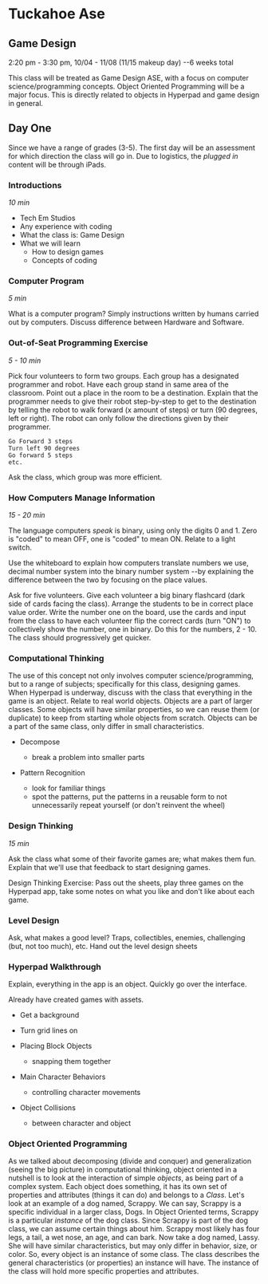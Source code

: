 # Tuckahoe Ase  

## Game Design  


2:20 pm - 3:30 pm, 10/04 - 11/08 (11/15 makeup day) --6 weeks total  

This class will be treated as Game Design ASE, with a focus on computer science/programming concepts. Object Oriented Programming will be a major focus. This is directly related to objects in Hyperpad and game design in general.  

## Day One  

Since we have a range of grades (3-5). The first day will be an assessment for which direction the class will go in. Due to logistics, the *plugged in* content will be through iPads.  

### Introductions  
*10 min*  
* Tech Em Studios   
* Any experience with coding  
* What the class is: Game Design
* What we will learn  
  - How to design games  
  - Concepts of coding  

### Computer Program  

*5 min*  

What is a computer program? Simply instructions written by humans carried out by computers. Discuss difference between Hardware and Software.  

### Out-of-Seat Programming Exercise  

*5 - 10 min*

Pick four volunteers to form two groups. Each group has a designated programmer and robot. Have each group stand in same area of the classroom. Point out a place in the room to be a destination. Explain that the programmer needs to give their robot step-by-step to get to the destination by telling the robot to walk forward (x amount of steps) or turn (90 degrees, left or right). The robot can only follow the directions given by their programmer.  

```  
Go Forward 3 steps  
Turn left 90 degrees
Go forward 5 steps  
etc.  
```  

Ask the class, which group was more efficient.  

### How Computers Manage Information   

*15 - 20 min*  

The language computers *speak* is binary, using only the digits 0 and 1. Zero is "coded" to mean OFF, one is "coded" to mean ON. Relate to a light switch.

Use the whiteboard to explain how computers translate numbers we use, decimal number system into the binary number system --by explaining the difference between the two by focusing on the place values.  

Ask for five volunteers. Give each volunteer a big binary flashcard (dark side of cards facing the class). Arrange the students to be in correct place value order. Write the number one on the board, use the cards and input from the class to have each volunteer flip the correct cards (turn "ON") to collectively show the number, one in binary. Do this for the numbers, 2 - 10. The class should progressively get quicker.  

### Computational Thinking  

The use of this concept not only involves computer science/programming, but to a range of subjects; specifically for this class, designing games. When Hyperpad is underway, discuss with the class that everything in the game is an object. Relate to real world objects. Objects are a part of larger classes. Some objects will have similar properties, so we can reuse them (or duplicate) to keep from starting whole objects from scratch. Objects can be a part of the same class, only differ in small characteristics.  

* Decompose  
  - break a  problem into smaller parts  

* Pattern Recognition  
  - look for familiar things  
  - spot the patterns, put the patterns in a reusable form to not unnecessarily repeat yourself (or don't reinvent the wheel)  

### Design Thinking  

*15 min*  

Ask the class what some of their favorite games are; what makes them fun. Explain that we'll use that feedback to start designing games.  

Design Thinking Exercise: Pass out the sheets, play three games on the Hyperpad app, take some notes on what you like and don't like about each game.  

### Level Design  

Ask, what makes a good level? Traps, collectibles, enemies, challenging (but, not too much), etc. Hand out the level design sheets  

### Hyperpad Walkthrough  

Explain, everything in the app is an object. Quickly go over the interface.  

Already have created games with assets.  

* Get a background  

* Turn grid lines on  

* Placing Block Objects
  - snapping them together  

* Main Character Behaviors  
  - controlling character movements  

* Object Collisions  
  - between character and object  


### Object Oriented Programming  

As we talked about decomposing (divide and conquer) and generalization (seeing the big picture) in computational thinking, object oriented in a nutshell is to look at the interaction of simple *objects*, as being part of a complex system. Each object does something, it has its own set of properties and attributes (things it can do) and belongs to a *Class*. Let's look at an example of a dog named, Scrappy. We can say, Scrappy is a specific individual in a larger class, Dogs. In Object Oriented terms, Scrappy is a particular *instance* of the dog class. Since Scrappy is part of the dog class, we can assume certain things about him. Scrappy most likely has four legs, a tail, a wet nose, an age, and can bark. Now take a dog named, Lassy. She will have similar characteristics, but may only differ in behavior, size, or color. So, every object is an instance of some class. The class describes the general characteristics (or properties) an instance will have. The instance of the class will hold more specific properties and attributes.
